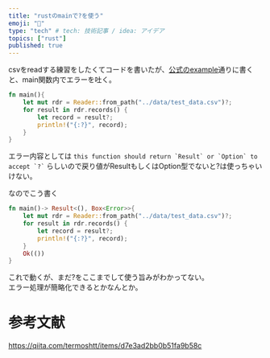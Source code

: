 ```yaml
---
title: "rustのmainで?を使う"
emoji: "🤖"
type: "tech" # tech: 技術記事 / idea: アイデア
topics: ["rust"]
published: true
---
```


csvをreadする練習をしたくてコードを書いたが、[公式のexample](https://docs.rs/csv/1.0.0/csv/struct.Reader.html#method.from_path)通りに書くと、main関数内でエラーを吐く。
```rust
fn main(){
    let mut rdr = Reader::from_path("../data/test_data.csv")?;
    for result in rdr.records() {
        let record = result?;
        println!("{:?}", record);
    }
}
```
エラー内容としては
``` this function should return `Result` or `Option` to accept `?` ```
らしいので戻り値がResultもしくはOption型でないと?は使っちゃいけない。

なのでこう書く

```rust
fn main()-> Result<(), Box<Error>>{
    let mut rdr = Reader::from_path("../data/test_data.csv")?;
    for result in rdr.records() {
        let record = result?;
        println!("{:?}", record);
    }
    Ok(())
}
```

これで動くが、まだ?をここまでして使う旨みがわかってない。  
エラー処理が簡略化できるとかなんとか。

# 参考文献
https://qiita.com/termoshtt/items/d7e3ad2bb0b51fa9b58c